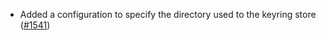 - Added a configuration to specify the directory used to the keyring store
  ([#1541](https://github.com/informalsystems/hermes/issues/1541))